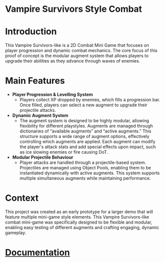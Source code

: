 # Vampire Survivors Style Combat

# Introduction
This Vampire Survivors-like is a 2D Combat Mini Game that focuses on player progression and dynamic combat mechanics. The core focus of this proof of concept is the modular augment system that allows players to upgrade their abilities as they advance through waves of enemies. 

# Main Features
- **Player Progression & Levelling System**
  - Players collect XP dropped by enemies, which fills a progression bar. Once filled, players can select a new augment to upgrade their projectile attacks.
- **Dynamic Augment System**
  - The augment system is designed to be highly modular, allowing flexibility for different playstyles. Augments are managed through dictionaries of “available augments” and “active augments.” This structure supports a wide range of augment options, effectively controlling which augments are applied. Each augment can modify the player's attack stats and add special effects upon impact, such as ice slowing enemies or fire causing DoT.
- **Modular Projectile Behaviour**
  - Player attacks are handled through a projectile-based system. Projectiles are managed using Object Pools, enabling them to be instantiated dynamically with active augments. This system supports multiple simultaneous augments while maintaining performance.


# Context

This project was created as an early prototype for a larger demo that will feature multiple mini-game style elements. This Vampire Survivors-like combat mini-game was specifically designed to be flexible and modular, enabling easy testing of different augments and crafting engaging, dynamic gameplay.

# [Documentation](https://docs.google.com/document/d/1wp5byKj90SKrG8_BhgHMYuFO_uBuvTmnu_3Y6dbmXUM/edit?usp=sharing)
